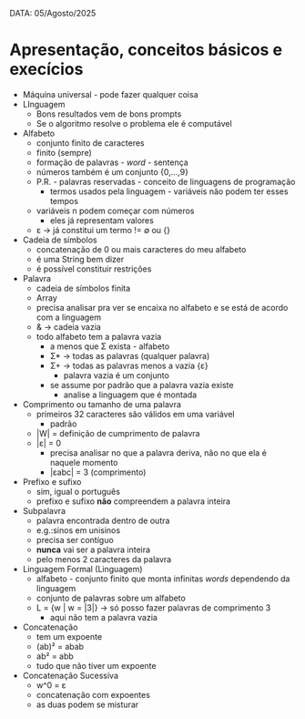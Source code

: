 DATA: 05/Agosto/2025
# Apresentação, conceitos básicos e execícios
- Máquina universal - pode fazer qualquer coisa
- LInguagem
    - Bons resultados vem de bons prompts
    - Se o algoritmo resolve o problema ele é computável
- Alfabeto
    - conjunto finito de caracteres
    - finito (sempre)
    - formação de palavras - *word* - sentença
    - números também é um conjunto {0,...,9}
    - P.R. - palavras reservadas - conceito de linguagens de programação
        - termos usados pela linguagem - variáveis não podem ter esses tempos
    - variáveis n podem começar com números
        - eles já representam valores
    - ε -> já constitui um termo != ∅ ou {}
- Cadeia de símbolos
    - concatenação de 0 ou mais caracteres do meu alfabeto
    - é uma String bem dizer
    - é possível constituir restrições
- Palavra
    - cadeia de símbolos finita
    - Array
    - precisa analisar pra ver se encaixa no alfabeto e se está de acordo com a linguagem
    - & -> cadeia vazia
    - todo alfabeto tem a palavra vazia
        - a menos que Σ exista - alfabeto
        - Σ* -> todas as palavras (qualquer palavra)
        - Σ+ -> todas as palavras menos a vazia {ε}
            - palavra vazia é um conjunto
        - se assume por padrão que a palavra vazia existe
            - analise a linguagem que é montada
- Comprimento ou tamanho de uma palavra
    - primeiros 32 caracteres são válidos em uma variável
        - padrão
    - |W| = definição de cumprimento de palavra
    - |ε| = 0
        - precisa analisar no que a palavra deriva, não no que ela é naquele momento
        - |εabc| = 3 (comprimento)
- Prefixo e sufixo
    - sim, igual o português
    - prefixo e sufixo **não** compreendem a palavra inteira
- Subpalavra
    - palavra encontrada dentro de outra
    - e.g.:sinos em unisinos
    - precisa ser contíguo
    - **nunca** vai ser a palavra inteira
    - pelo menos 2 caracteres da palavra
- Linguagem Formal (Linguagem)
    - alfabeto - conjunto finito que monta infinitas *words* dependendo da linguagem
    - conjunto de palavras sobre um alfabeto
    - L = {w | w = |3|} -> só posso fazer palavras de comprimento 3
        - aqui não tem a palavra vazia
- Concatenação
    - tem um expoente
    - (ab)² = abab
    - ab² = abb
    - tudo que não tiver um expoente
- Concatenação Sucessiva
    - w^0 = ε
    - concatenação com expoentes
    - as duas podem se misturar